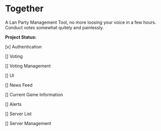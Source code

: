 Together
========

A Lan Party Management Tool, no more loosing your voice in a few hours. Conduct votes somewhat quitely and painlessly.


**Project Status:**

[x] Authentication

[] Voting

[] Voting Management

[] UI

[] News Feed

[] Current Game Information

[] Alerts

[] Server List

[] Server Management
